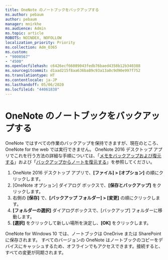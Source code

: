 ```yaml
---
title: OneNote のノートブックをバックアップする
ms.author: pebaum
author: pebaum
manager: mnirkhe
ms.audience: Admin
ms.topic: article
ROBOTS: NOINDEX, NOFOLLOW
localization_priority: Priority
ms.collection: Adm_O365
ms.custom:
- "9000567"
- "4500"
ms.openlocfilehash: c6426ecf66089043fedb76baed4358b12b340388
ms.sourcegitcommit: d1aad215f8aa636ba89c93a13a0c9d90e997f752
ms.translationtype: HT
ms.contentlocale: ja-JP
ms.lasthandoff: 05/06/2020
ms.locfileid: "44061838"
---
```

# <a name="backup-notebooks-in-onenote"></a>OneNote のノートブックをバックアップする

OneNote ではすべての作業のバックアップを保持できますが、現在のところ、OneNote for the web では実行できません。 OneNote 2016 デスクトップ アプリでこれを行う方法の詳細な手順については、「[メモをバックアップおよび復元する](https://support.office.com/article/back-up-notes-f58b34b0-611d-435e-87fa-7942a1767af4#id0eaabaaa=2016,_2013,_2010)」および「[バックアップからノートを復元する](https://support.microsoft.com/office/restore-notes-from-a-backup-5daf9cb0-6769-4998-a5de-f044fdd0d831)」を参照してください。

1. OneNote 2016 デスクトップ アプリで、**[ファイル] > [オプション]** の順にクリックします。
2. [OneNote オプション] ダイアログ ボックスで、**[保存とバックアップ]** をクリックします。
3. 右側の **[保存]** で、**[バックアップ フォルダー] > [変更]** の順にクリックします。
4. **[フォルダーの選択]** ダイアログボックスで、[バックアップ] フォルダーに移動します。
5. **[選択]** をクリックして新しい場所を決定し、**[OK]** をクリックします。

OneNote for Windows 10 では、ノートブックは OneDrive または SharePoint に保存されます。 すべてのバージョンの OneNote はノートブックのコピーをデバイスにキャッシュするため、オフラインでもアクセスできます。接続すると、すべての変更が同期されます。
